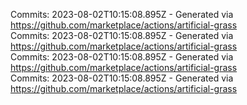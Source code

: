 Commits: 2023-08-02T10:15:08.895Z - Generated via https://github.com/marketplace/actions/artificial-grass
<br>
Commits: 2023-08-02T10:15:08.895Z - Generated via https://github.com/marketplace/actions/artificial-grass
<br>
Commits: 2023-08-02T10:15:08.895Z - Generated via https://github.com/marketplace/actions/artificial-grass
<br>
Commits: 2023-08-02T10:15:08.895Z - Generated via https://github.com/marketplace/actions/artificial-grass
<br>

